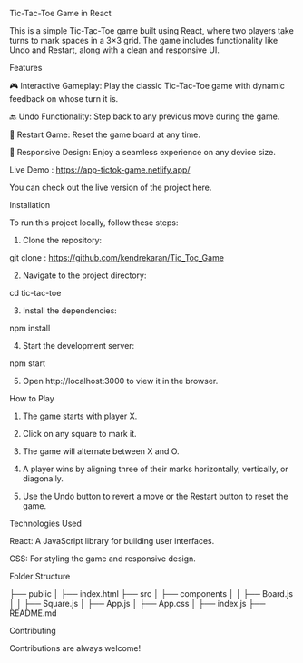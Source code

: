 
Tic-Tac-Toe Game in React

This is a simple Tic-Tac-Toe game built using React, where two players take turns to mark spaces in a 3×3 grid. The game includes functionality like Undo and Restart, along with a clean and responsive UI.

Features

🎮 Interactive Gameplay: Play the classic Tic-Tac-Toe game with dynamic feedback on whose turn it is.

🔙 Undo Functionality: Step back to any previous move during the game.

🔄 Restart Game: Reset the game board at any time.

📱 Responsive Design: Enjoy a seamless experience on any device size.


Live Demo : https://app-tictok-game.netlify.app/

You can check out the live version of the project here.



Installation

To run this project locally, follow these steps:

1. Clone the repository:

git clone : https://github.com/kendrekaran/Tic_Toc_Game


2. Navigate to the project directory:

cd tic-tac-toe


3. Install the dependencies:

npm install


4. Start the development server:

npm start


5. Open http://localhost:3000 to view it in the browser.



How to Play

1. The game starts with player X.


2. Click on any square to mark it.


3. The game will alternate between X and O.


4. A player wins by aligning three of their marks horizontally, vertically, or diagonally.


5. Use the Undo button to revert a move or the Restart button to reset the game.



Technologies Used

React: A JavaScript library for building user interfaces.

CSS: For styling the game and responsive design.


Folder Structure

├── public
│   ├── index.html
├── src
│   ├── components
│   │   ├── Board.js
│   │   ├── Square.js
│   ├── App.js
│   ├── App.css
│   ├── index.js
├── README.md

Contributing

Contributions are always welcome!
